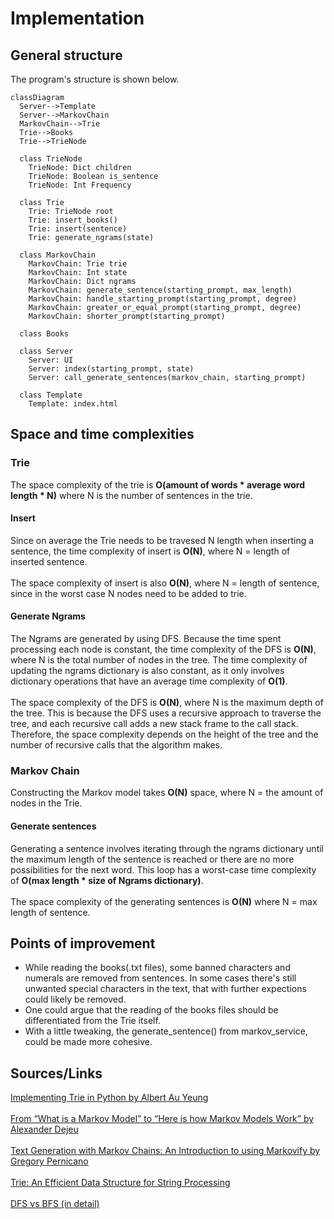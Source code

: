 # Implementation
## General structure
The program's structure is shown below.

```mermaid
classDiagram
  Server-->Template
  Server-->MarkovChain
  MarkovChain-->Trie
  Trie-->Books
  Trie-->TrieNode

  class TrieNode
    TrieNode: Dict children
    TrieNode: Boolean is_sentence
    TrieNode: Int Frequency
    
  class Trie
    Trie: TrieNode root
    Trie: insert_books()
    Trie: insert(sentence)
    Trie: generate_ngrams(state)
  
  class MarkovChain
    MarkovChain: Trie trie
    MarkovChain: Int state
    MarkovChain: Dict ngrams
    MarkovChain: generate_sentence(starting_prompt, max_length)
    MarkovChain: handle_starting_prompt(starting_prompt, degree)
    MarkovChain: greater_or_equal_prompt(starting_prompt, degree)
    MarkovChain: shorter_prompt(starting_prompt)

  class Books

  class Server
    Server: UI
    Server: index(starting_prompt, state)
    Server: call_generate_sentences(markov_chain, starting_prompt)

  class Template
    Template: index.html
  ```

## Space and time complexities
### Trie
The space complexity of the trie is **O(amount of words * average word length * N)** where N is the number of sentences in the trie.
#### Insert
Since on average the Trie needs to be travesed N length when inserting a sentence, the time complexity of insert is **O(N)**, where N = length of inserted sentence. <br><br>
The space complexity of insert is also **O(N)**, where N = length of sentence, since in the worst case N nodes need to be added to trie.
#### Generate Ngrams
The Ngrams are generated by using DFS. Because the time spent processing each node is constant, the time complexity of the DFS is **O(N)**, where N is the total number of nodes in the tree. The time complexity of updating the ngrams dictionary is also constant, as it only involves dictionary operations that have an average time complexity of **O(1)**. <br><br>
The space complexity of the DFS is **O(N)**, where N is the maximum depth of the tree. This is because the DFS uses a recursive approach to traverse the tree, and each recursive call adds a new stack frame to the call stack. Therefore, the space complexity depends on the height of the tree and the number of recursive calls that the algorithm makes.

### Markov Chain
Constructing the Markov model takes **O(N)** space, where N = the amount of nodes in the Trie.
#### Generate sentences
Generating a sentence involves iterating through the ngrams dictionary until the maximum length of the sentence is reached or there are no more possibilities for the next word. This loop has a worst-case time complexity of **O(max length * size of Ngrams dictionary)**.<br><br>
The space complexity of the generating sentences is **O(N)** where N = max length of sentence.
## Points of improvement
- While reading the books(.txt files), some banned characters and numerals are removed from sentences. In some cases there's still unwanted special characters in the text, that with further expections could likely be removed.
- One could argue that the reading of the books files should be differentiated from the Trie itself.
- With a little tweaking, the generate_sentence() from markov_service, could be made more cohesive.
## Sources/Links
[Implementing Trie in Python by Albert Au Yeung](https://albertauyeung.github.io/2020/06/15/python-trie.html/) <br><br>
[From “What is a Markov Model” to “Here is how Markov Models Work” by Alexander Dejeu](https://hackernoon.com/from-what-is-a-markov-model-to-here-is-how-markov-models-work-1ac5f4629b71)<br><br>
[Text Generation with Markov Chains: An Introduction to using Markovify by Gregory Pernicano](https://towardsdatascience.com/text-generation-with-markov-chains-an-introduction-to-using-markovify-742e6680dc33)<br><br>
[Trie: An Efficient Data Structure for String Processing](https://www.enjoyalgorithms.com/blog/introduction-to-trie-data-structure)<br><br>
[DFS vs BFS (in detail)](https://iq.opengenus.org/dfs-vs-bfs/)<br><br>
